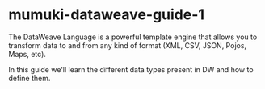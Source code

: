 # mumuki-dataweave-guide-1

The DataWeave Language is a powerful template engine that allows you to transform data to and from any kind of format (XML, CSV, JSON, Pojos, Maps, etc).

In this guide we'll learn the different data types present in DW and how to define them.

<description of canonical model>
